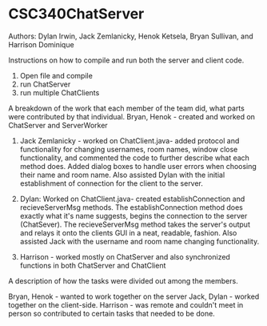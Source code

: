 # CSC340ChatServer
Authors: Dylan Irwin, Jack Zemlanicky, Henok Ketsela, Bryan Sullivan, and Harrison Dominique

Instructions on how to compile and run both the server and client code.
1) Open file and compile 
2) run ChatServer 
3) run multiple ChatClients

A breakdown of the work that each member of the team did, what parts were contributed by that
individual.
Bryan, Henok - created and worked on ChatServer and ServerWorker

1) Jack Zemlanicky - worked on ChatClient.java- added protocol and functionality for changing usernames, room names, window close functionality, and commented the code to further describe what each method does. Added dialog boxes to handle user errors when choosing their name and room name. Also assisted Dylan with the initial establishment of connection for the client to the server.

2) Dylan: Worked on ChatClient.java- created establishConnection and recieveServerMsg methods. The establishConnection method does exactly what it's name suggests, begins the connection to the server (ChatSever). The recieveServerMsg method takes the server's output and relays it onto the clients GUI in a neat, readable, fashion. Also assisted Jack with the username and room name changing functionality.

3) Harrison - worked mostly on ChatServer and also synchronized functions in both ChatServer and ChatClient

A description of how the tasks were divided out among the members.

Bryan, Henok - wanted to work together on the server
Jack, Dylan - worked together on the client-side. 
Harrison - was remote and couldn't meet in person so contributed to certain tasks that needed to be done. 
